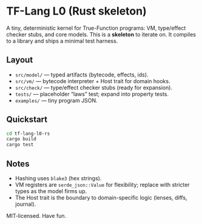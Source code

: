 
# TF-Lang L0 (Rust skeleton)

A tiny, deterministic kernel for True-Function programs: VM, type/effect checker stubs, and core models.
This is a **skeleton** to iterate on. It compiles to a library and ships a minimal test harness.

## Layout
- `src/model/` — typed artifacts (bytecode, effects, ids).
- `src/vm/` — bytecode interpreter + Host trait for domain hooks.
- `src/check/` — type/effect checker stubs (ready for expansion).
- `tests/` — placeholder “laws” test; expand into property tests.
- `examples/` — tiny program JSON.

## Quickstart
```bash
cd tf-lang-l0-rs
cargo build
cargo test
```

## Notes
- Hashing uses `blake3` (hex strings).
- VM registers are `serde_json::Value` for flexibility; replace with stricter types as the model firms up.
- The Host trait is the boundary to domain-specific logic (lenses, diffs, journal).

MIT-licensed. Have fun.

